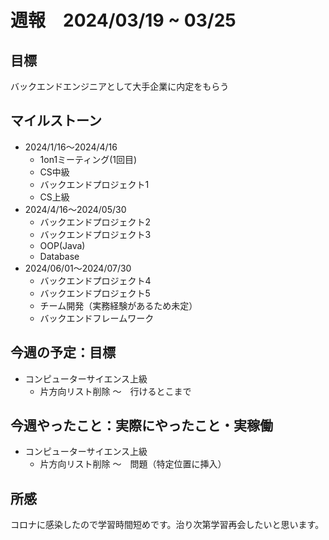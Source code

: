
# 週報　2024/03/19 ~ 03/25

## 目標
バックエンドエンジニアとして大手企業に内定をもらう

## マイルストーン
- 2024/1/16〜2024/4/16
    - 1on1ミーティング(1回目)
    - CS中級
    - バックエンドプロジェクト1
    - CS上級
- 2024/4/16〜2024/05/30
   - バックエンドプロジェクト2
   - バックエンドプロジェクト3
   - OOP(Java)
   - Database
- 2024/06/01〜2024/07/30
    - バックエンドプロジェクト4
    - バックエンドプロジェクト5
    - チーム開発（実務経験があるため未定）
    - バックエンドフレームワーク

## 今週の予定：目標
- コンピューターサイエンス上級
  - 片方向リスト削除 〜　行けるとこまで

## 今週やったこと：実際にやったこと・実稼働
- コンピューターサイエンス上級
  - 片方向リスト削除 〜　問題（特定位置に挿入）
    
## 所感
コロナに感染したので学習時間短めです。治り次第学習再会したいと思います。
